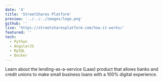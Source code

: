 ```yaml
---
date: '4'
title: 'StreetShares Platform'
preview: '../../../images/logo.png'
github: ''
live: 'https://streetsharesplatform.com/how-it-works/'
featured: ''
tech:
  - Python
  - AngularJS
  - MySQL
  - Docker
---
```

Learn about the lending-as-a-service (Laas) product that allows banks and credit unions to make small business loans with a 100% digital experience.